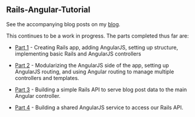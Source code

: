 ## Rails-Angular-Tutorial

See the accompanying blog posts on my [blog](http://asanderson.org/).

This continues to be a work in progress.  The parts completed thus far are:

- [Part 1](http://asanderson.org/posts/2013/06/03/bootstrapping-angular-rails-part-1.html) - Creating Rails app, adding AngularJS, setting up structure, implementing basic Rails and AngularJS controllers

- [Part 2](http://asanderson.org/posts/2013/06/23/bootstrapping-angular-rails-part-2.html) - Modularizing the AngularJS side of the app, setting up AngularJS routing, and using Angular routing to manage multiple controllers and templates.

- [Part 3](http://asanderson.org/posts/2013/08/19/bootstrapping-angular-rails-part-3.html) - Building a simple Rails API to serve blog post data to the main Angular controller.

- [Part 4](http://asanderson.org/posts/2013/09/15/bootstrapping-angular-rails-part-4.html) - Building a shared AngularJS service to access our Rails API.
